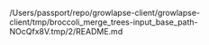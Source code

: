 /Users/passport/repo/growlapse-client/growlapse-client/tmp/broccoli_merge_trees-input_base_path-NOcQfx8V.tmp/2/README.md